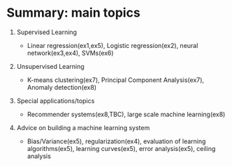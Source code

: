 # Summary: main topics 
1. Supervised Learning
   - Linear regression(ex1,ex5), Logistic regression(ex2), neural network(ex3,ex4), SVMs(ex6)

2. Unsupervised Learning
   - K-means clustering(ex7), Principal Component Analysis(ex7), Anomaly detection(ex8)

3. Special applications/topics
   - Recommender systems(ex8,TBC), large scale machine learning(ex8)

4. Advice on building a machine learning system
   - Bias/Variance(ex5), regularization(ex4), evaluation of learning algorithms(ex5), 
     learning curves(ex5), error analysis(ex5), ceiling analysis
